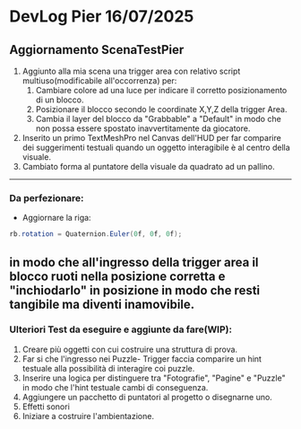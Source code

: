 # DevLog Pier 16/07/2025

## Aggiornamento ScenaTestPier

1. Aggiunto alla mia scena una trigger area con relativo script multiuso(modificabile all'occorrenza) per:
   1. Cambiare colore ad una luce per indicare il corretto posizionamento di un blocco.
   2. Posizionare il blocco secondo le coordinate X,Y,Z della trigger Area.
   3. Cambia il layer del blocco da "Grabbable" a "Default" in modo che non possa essere spostato inavvertitamente da giocatore.
2. Inserito un primo TextMeshPro nel Canvas dell'HUD per far comparire dei suggerimenti testuali quando un oggetto interagibile è al centro della visuale.
3. Cambiato forma al puntatore della visuale da quadrato ad un pallino.
---
### Da perfezionare:

- Aggiornare la riga:

```csharp
rb.rotation = Quaternion.Euler(0f, 0f, 0f);
```
in modo che all'ingresso della trigger area il blocco ruoti nella posizione corretta e "inchiodarlo" in posizione in modo che resti tangibile ma diventi inamovibile.
---
### Ulteriori Test da eseguire e aggiunte da fare(WIP):

1. Creare più oggetti con cui costruire una struttura di prova.
2. Far si che l'ingresso nei Puzzle- Trigger faccia comparire un hint testuale alla possibilità di interagire coi puzzle.
3. Inserire una logica per distinguere tra "Fotografie", "Pagine" e "Puzzle" in modo che l'hint testuale cambi di conseguenza.
4. Aggiungere un pacchetto di puntatori al progetto o disegnarne uno.
5. Effetti sonori
6. Iniziare a costruire l'ambientazione.